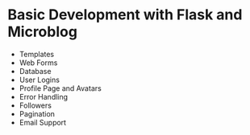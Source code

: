 # Basic Development with Flask and Microblog

* Templates
* Web Forms
* Database
* User Logins
* Profile Page and Avatars
* Error Handling
* Followers
* Pagination
* Email Support
